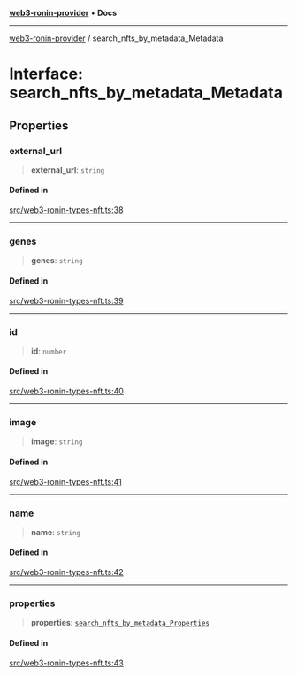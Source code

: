 [**web3-ronin-provider**](../README.md) • **Docs**

***

[web3-ronin-provider](../globals.md) / search\_nfts\_by\_metadata\_Metadata

# Interface: search\_nfts\_by\_metadata\_Metadata

## Properties

### external\_url

> **external\_url**: `string`

#### Defined in

[src/web3-ronin-types-nft.ts:38](https://github.com/chuacw/web3-ronin-provider/blob/8f8ec8edfaa82f0741161cc9ab238177f2999ade/src/web3-ronin-types-nft.ts#L38)

***

### genes

> **genes**: `string`

#### Defined in

[src/web3-ronin-types-nft.ts:39](https://github.com/chuacw/web3-ronin-provider/blob/8f8ec8edfaa82f0741161cc9ab238177f2999ade/src/web3-ronin-types-nft.ts#L39)

***

### id

> **id**: `number`

#### Defined in

[src/web3-ronin-types-nft.ts:40](https://github.com/chuacw/web3-ronin-provider/blob/8f8ec8edfaa82f0741161cc9ab238177f2999ade/src/web3-ronin-types-nft.ts#L40)

***

### image

> **image**: `string`

#### Defined in

[src/web3-ronin-types-nft.ts:41](https://github.com/chuacw/web3-ronin-provider/blob/8f8ec8edfaa82f0741161cc9ab238177f2999ade/src/web3-ronin-types-nft.ts#L41)

***

### name

> **name**: `string`

#### Defined in

[src/web3-ronin-types-nft.ts:42](https://github.com/chuacw/web3-ronin-provider/blob/8f8ec8edfaa82f0741161cc9ab238177f2999ade/src/web3-ronin-types-nft.ts#L42)

***

### properties

> **properties**: [`search_nfts_by_metadata_Properties`](search_nfts_by_metadata_Properties.md)

#### Defined in

[src/web3-ronin-types-nft.ts:43](https://github.com/chuacw/web3-ronin-provider/blob/8f8ec8edfaa82f0741161cc9ab238177f2999ade/src/web3-ronin-types-nft.ts#L43)
